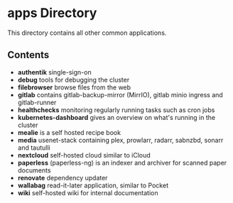# apps Directory

This directory contains all other common applications.

## Contents

- **authentik** single-sign-on
- **debug** tools for debugging the cluster
- **filebrowser** browse files from the web
- **gitlab** contains gitlab-backup-mirror (MirrIO), gitlab minio ingress and gitlab-runner
- **healthchecks** monitoring regularly running tasks such as cron jobs
- **kubernetes-dashboard** gives an overview on what's running in the cluster
- **mealie** is a self hosted recipe book
- **media** usenet-stack containing plex, prowlarr, radarr, sabnzbd, sonarr and tautulli
- **nextcloud** self-hosted cloud similar to iCloud
- **paperless** (paperless-ng) is an indexer and archiver for scanned paper documents
- **renovate** dependency updater
- **wallabag** read-it-later application, similar to Pocket
- **wiki** self-hosted wiki for internal documentation
